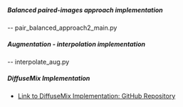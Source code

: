 ##### Balanced paired-images approach implementation
-- pair_balanced_approach2_main.py

##### Augmentation - interpolation implementation
-- interpolate_aug.py

##### DiffuseMix Implementation
- [Link to DiffuseMix Implementation: GitHub Repository](https://github.com/sarojbhatta/674dataimb/)
